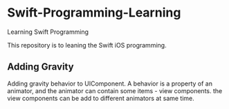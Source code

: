 # Swift-Programming-Learning
Learning Swift Programming

This repository is to leaning the Swift iOS programming.

## Adding Gravity
Adding gravity behavior	to UIComponent.
A behavior is a property of an animator, and the animator can contain some items - view components. the view components can be add to different animators at same time. 